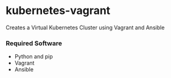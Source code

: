 # kubernetes-vagrant
Creates a Virtual Kubernetes Cluster using Vagrant and Ansible

### Required Software
* Python and pip
* Vagrant 
* Ansible
